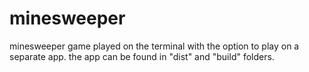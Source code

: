# minesweeper

minesweeper game played on the terminal with the option to play on a separate app.
the app can be found in "dist" and "build" folders.
